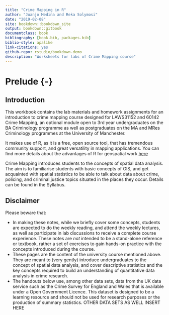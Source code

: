 ```yaml
--- 
title: "Crime Mapping in R"
author: "Juanjo Medina and Reka Solymosi"
date: "2019-02-08"
site: bookdown::bookdown_site
output: bookdown::gitbook
documentclass: book
bibliography: [book.bib, packages.bib]
biblio-style: apalike
link-citations: yes
github-repo: rstudio/bookdown-demo
description: "Worksheets for labs of Crime Mapping course"
---
```

# Prelude  {-}

## Introduction 

This workbook contains the lab materials and homework assignments for an introduction to crime mapping course designed for LAWS31152 and 60142 Crime Mapping, an optional module open to  3rd year undergraduates on the BA Criminology programme as well as postgraduates on the MA and MRes Criminology programmes at the University of Manchester. 

It makes use of R, as it is a free, open source tool, that has tremendous community support, and great versatility in mapping applications. You can find more details about the advantages of R for geospatial work [here](https://geocompr.robinlovelace.net/intro.html)


Crime Mapping introduces students to the concepts of spatial data analysis. The aim is to familiarise students with basic concepts of GIS, and get acquainted with spatial statistics to be able to talk about data about crime, policing, and criminal justice topics situated in the places they occur. Details can be found in the Syllabus.


## Disclaimer 

Please beware that:

- In making these notes, while we briefly cover some concepts, students are expected to do the weekly reading, and attend the weekly lectures, as well as participate in lab discussions to receive a complete course experience. These notes are *not* intended to be a stand-alone reference or textbook, rather a set of exercises to gain hands-on practice with the concepts introduced during the course.
- These pages are the content of the university course mentioned above. They are meant to (very gently) introduce undergraduates to the concept of spatial data analysis, and cover descriptive statistics and the key concepts required to build an understanding of quantitative data analysis in crime research. 
- The handouts below use, among other data sets, data from the UK data service such as the Crime Survey for England and Wales that is available under a Open Government Licence. This dataset is designed to be a learning resource and should not be used for research purposes or the production of summary statistics. OTHER DATA SETS AS WELL INSERT HERE



